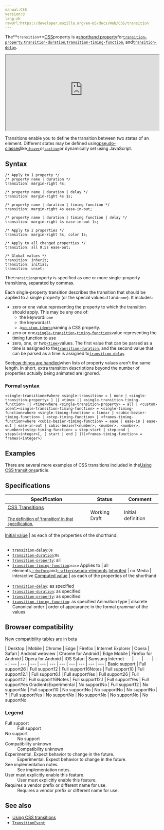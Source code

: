 ```yaml
---
manual:CSS
version:0
lang:zh
rawUrl:https://developer.mozilla.org/en-US/docs/Web/CSS/transition
---
```






The**`transition`**[CSS](%28350 "CSS")property is a[shorthand property](%28797 "/en-US/docs/CSS/Shorthand_properties")for[`transition-property`](%33017 "The transition-property CSS property specifies the CSS properties to which a transition effect should be applied."),[`transition-duration`](%33016 "The transition-duration CSS property specifies the number of seconds or milliseconds a transition animation should take to complete. By default, the value is 0s, meaning that no animation will occur."),[`transition-timing-function`](%33018 "The transition-timing-function CSS property is used to describe how the intermediate values of the CSS properties being affected by a transition effect are calculated."), and[`transition-delay`](%33015 "The transition-delay CSS property specifies the amount of time to wait before starting a property's transition effect when its value changes.").

<iframe src='https://interactive-examples.mdn.mozilla.net/pages/css/transition.html' width='100%' height='250'></iframe>


Transitions enable you to define the transition between two states of an element. Different states may be defined using[pseudo-classes](%29702 "/en-US/docs/CSS/Pseudo-classes")like[`:hover`](%34496 "The :hover CSS pseudo-class matches when the user interacts with an element with a pointing device, but does not necessarily activate it. It is generally triggered when the user hovers over an element with the cursor (mouse pointer).")or[`:active`](%34499 "The :active CSS pseudo-class represents an element (such as a button) that is being activated by the user.")or dynamically set using JavaScript.


## **Syntax**<a name="Syntax"></a>

```
/* Apply to 1 property */
/* property name | duration */
transition: margin-right 4s;

/* property name | duration | delay */
transition: margin-right 4s 1s;

/* property name | duration | timing function */
transition: margin-right 4s ease-in-out;

/* property name | duration | timing function | delay */
transition: margin-right 4s ease-in-out 1s;

/* Apply to 2 properties */
transition: margin-right 4s, color 1s;

/* Apply to all changed properties */
transition: all 0.5s ease-out;

/* Global values */
transition: inherit;
transition: initial;
transition: unset;
```


The`transition`property is specified as one or more single-property transitions, separated by commas.



Each single-property transition describes the transition that should be applied to a single property (or the special values`all`and`none`). It includes:


* zero or one value representing the property to which the transition should apply. This may be any one of:
	* the keyword`none`
	* the keyword`all`
	* a[`<custom-ident>`](%28326 "The <custom-ident> CSS data type denotes an arbitrary user-defined string used as an identifier. It is case-sensitive, and certain values are forbidden in various contexts to prevent ambiguity.")naming a CSS property.
* zero or one[`<single-transition-timing-function>`](%28336 "The <single-transition-timing-function> CSS data type denotes a mathematical function that describes how fast one-dimensional values change during animations. This lets you vary the animation's speed over the course of its duration.")value representing the timing function to use
* zero, one, or two[`<time>`](%4566 "The <time> CSS data type represents a time value expressed in seconds or milliseconds. It is used in animation, transition, and related properties.")values. The first value that can be parsed as a time is assigned to the[`transition-duration`](%33016 "The transition-duration CSS property specifies the number of seconds or milliseconds a transition animation should take to complete. By default, the value is 0s, meaning that no animation will occur."), and the second value that can be parsed as a time is assigned to[`transition-delay`](%33015 "The transition-delay CSS property specifies the amount of time to wait before starting a property's transition effect when its value changes.").


See[how things are handled](%36698 "en/CSS/CSS transitions#When property value lists are of different lengths")when lists of property values aren&#39;t the same length. In short, extra transition descriptions beyond the number of properties actually being animated are ignored.


### Formal syntax<a name="Formal_syntax"></a>

```
<single-transition>#where <single-transition> = [ none | <single-transition-property> ] || <time> || <single-transition-timing-function> || <time>where <single-transition-property> = all | <custom-ident><single-transition-timing-function> = <single-timing-function>where <single-timing-function> = linear | <cubic-bezier-timing-function> | <step-timing-function> | <frames-timing-function>where <cubic-bezier-timing-function> = ease | ease-in | ease-out | ease-in-out | cubic-bezier(<number>, <number>, <number>, <number>)<step-timing-function> = step-start | step-end | steps(<integer>[, [ start | end ] ]?)<frames-timing-function> = frames(<integer>)
```

## Examples<a name="Examples"></a>


There are several more examples of CSS transitions included in the[Using CSS transitions](%32416 "en/CSS/CSS transitions")article.


## Specifications<a name="Specifications"></a>

Specification | Status | Comment 
 ---  |  ---  |  ---  | 
[CSS Transitions<br></br><small>The definition of &#39;transition&#39; in that specification.</small>](%36699 "") | Working Draft | Initial definition 


[Initial value](%28552 "") | as each of the properties of the shorthand:<br></br>
* [`transition-delay`](%33015 "The transition-delay CSS property specifies the amount of time to wait before starting a property's transition effect when its value changes."):`0s`
* [`transition-duration`](%33016 "The transition-duration CSS property specifies the number of seconds or milliseconds a transition animation should take to complete. By default, the value is 0s, meaning that no animation will occur."):`0s`
* [`transition-property`](%33017 "The transition-property CSS property specifies the CSS properties to which a transition effect should be applied."): all
* [`transition-timing-function`](%33018 "The transition-timing-function CSS property is used to describe how the intermediate values of the CSS properties being affected by a transition effect are calculated."):`ease` 
Applies to | all elements,[`::before`](%33493 "In CSS, ::before creates a pseudo-element that is the first child of the selected element. It is often used to add cosmetic content to an element with the content property.")and[`::after`](%33492 "In CSS, ::after creates a pseudo-element that is the last child of the selected element. It is often used to add cosmetic content to an element with the content property.")[pseudo-elements](%3563 "") 
[Inherited](%28555 "") | no 
Media | interactive 
[Computed value](%28556 "") | as each of the properties of the shorthand:<br></br>
* [`transition-delay`](%33015 "The transition-delay CSS property specifies the amount of time to wait before starting a property's transition effect when its value changes."): as specified
* [`transition-duration`](%33016 "The transition-duration CSS property specifies the number of seconds or milliseconds a transition animation should take to complete. By default, the value is 0s, meaning that no animation will occur."): as specified
* [`transition-property`](%33017 "The transition-property CSS property specifies the CSS properties to which a transition effect should be applied."): as specified
* [`transition-timing-function`](%33018 "The transition-timing-function CSS property is used to describe how the intermediate values of the CSS properties being affected by a transition effect are calculated."): as specified 
Animation type | discrete 
Canonical order | order of appearance in the formal grammar of the values 


## Browser compatibility<a name="Browser_compatibility"></a>
[New compatibility tables are in beta<i></i>](%3360 "")

 | <abbr>Desktop<i></i></abbr> | <abbr>Mobile<i></i></abbr> 
 | <abbr>Chrome<i></i></abbr> | <abbr>Edge<i></i></abbr> | <abbr>Firefox<i></i></abbr> | <abbr>Internet Explorer<i></i></abbr> | <abbr>Opera<i></i></abbr> | <abbr>Safari<i></i></abbr> | <abbr>Android webview<i></i></abbr> | <abbr>Chrome for Android<i></i></abbr> | <abbr>Edge Mobile<i></i></abbr> | <abbr>Firefox for Android<i></i></abbr> | <abbr>Opera for Android<i></i></abbr> | <abbr>iOS Safari<i></i></abbr> | <abbr>Samsung Internet<i></i></abbr> 
 ---  |  ---  |  ---  |  ---  |  ---  |  ---  |  ---  |  ---  |  ---  |  ---  |  ---  |  ---  |  ---  |  ---  | 
Basic support | <abbr>Full support</abbr>26 | <abbr>Full support</abbr>12 | <abbr>Full support</abbr>16<abbr>Notes<i></i></abbr> | <abbr>Full support</abbr>10 | <abbr>Full support</abbr>12.1 | <abbr>Full support</abbr>6.1 | <abbr>Full support</abbr>Yes | <abbr>Full support</abbr>26 | <abbr>Full support</abbr>12 | <abbr>Full support</abbr>16<abbr>Notes<i></i></abbr> | <abbr>Full support</abbr>12.1 | <abbr>Full support</abbr>Yes | <abbr>Full support</abbr>Yes 
Gradients<abbr>Experimental<i></i></abbr> | <abbr>No support</abbr>No | <abbr>Full support</abbr>12 | <abbr>No support</abbr>No | <abbr>Full support</abbr>10 | <abbr>No support</abbr>No | <abbr>No support</abbr>No | <abbr>No support</abbr>No | <abbr>?</abbr> | <abbr>Full support</abbr>Yes | <abbr>No support</abbr>No | <abbr>No support</abbr>No | <abbr>No support</abbr>No | <abbr>No support</abbr>No 


### Legend<a name="Legend"></a>
<dl><dt id=''><abbr>Full support</abbr></dt><dd>Full support</dd><dt id=''><abbr>No support</abbr></dt><dd>No support</dd><dt id=''><abbr>Compatibility unknown</abbr></dt><dd>Compatibility unknown</dd><dt id=''><abbr>Experimental. Expect behavior to change in the future.<i></i></abbr></dt><dd>Experimental. Expect behavior to change in the future.</dd><dt id=''><abbr>See implementation notes.<i></i></abbr></dt><dd>See implementation notes.</dd><dt id=''><abbr>User must explicitly enable this feature.<i></i></abbr></dt><dd>User must explicitly enable this feature.</dd><dt id=''><abbr>Requires a vendor prefix or different name for use.<i></i></abbr></dt><dd>Requires a vendor prefix or different name for use.</dd></dl>

## See also<a name="See_also"></a>

* [Using CSS transitions](%32426 "en/CSS/CSS transitions")
* [`TransitionEvent`](%35970 "The TransitionEvent interface represents events providing information related to transitions.")



